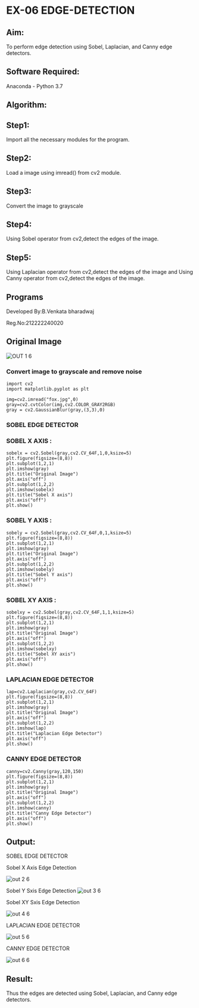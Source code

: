 # EX-06 EDGE-DETECTION

## Aim:
To perform edge detection using Sobel, Laplacian, and Canny edge detectors.

## Software Required:
Anaconda - Python 3.7

## Algorithm:

## Step1:
Import all the necessary modules for the program.
## Step2:
Load a image using imread() from cv2 module.
## Step3:
Convert the image to grayscale
## Step4:
Using Sobel operator from cv2,detect the edges of the image.
## Step5:
Using Laplacian operator from cv2,detect the edges of the image and Using Canny operator from cv2,detect the edges of the image.

## Programs

Developed By:B.Venkata bharadwaj

Reg.No:212222240020


## Original Image
![OUT 1 6](https://github.com/Sakthimurugavel/EDGE-DETECTION/assets/118707246/0fa9fa94-51c7-4a7b-bb70-380bf99c9027)


### Convert image to grayscale and remove noise
```
import cv2
import matplotlib.pyplot as plt

img=cv2.imread("fox.jpg",0)
gray=cv2.cvtColor(img,cv2.COLOR_GRAY2RGB)
gray = cv2.GaussianBlur(gray,(3,3),0)
```

### SOBEL EDGE DETECTOR

### SOBEL X AXIS :
```
sobelx = cv2.Sobel(gray,cv2.CV_64F,1,0,ksize=5)
plt.figure(figsize=(8,8))
plt.subplot(1,2,1)
plt.imshow(gray)
plt.title("Original Image")
plt.axis("off")
plt.subplot(1,2,2)
plt.imshow(sobelx)
plt.title("Sobel X axis")
plt.axis("off")
plt.show()
```

### SOBEL Y AXIS :
```
sobely = cv2.Sobel(gray,cv2.CV_64F,0,1,ksize=5)
plt.figure(figsize=(8,8))
plt.subplot(1,2,1)
plt.imshow(gray)
plt.title("Original Image")
plt.axis("off")
plt.subplot(1,2,2)
plt.imshow(sobely)
plt.title("Sobel Y axis")
plt.axis("off")
plt.show()
```

### SOBEL XY AXIS :
```
sobelxy = cv2.Sobel(gray,cv2.CV_64F,1,1,ksize=5)
plt.figure(figsize=(8,8))
plt.subplot(1,2,1)
plt.imshow(gray)
plt.title("Original Image")
plt.axis("off")
plt.subplot(1,2,2)
plt.imshow(sobelxy)
plt.title("Sobel XY axis")
plt.axis("off")
plt.show()
```
### LAPLACIAN EDGE DETECTOR
```
lap=cv2.Laplacian(gray,cv2.CV_64F)
plt.figure(figsize=(8,8))
plt.subplot(1,2,1)
plt.imshow(gray)
plt.title("Original Image")
plt.axis("off")
plt.subplot(1,2,2)
plt.imshow(lap)
plt.title("Laplacian Edge Detector")
plt.axis("off")
plt.show()
```
### CANNY EDGE DETECTOR
```
canny=cv2.Canny(gray,120,150)
plt.figure(figsize=(8,8))
plt.subplot(1,2,1)
plt.imshow(gray)
plt.title("Original Image")
plt.axis("off")
plt.subplot(1,2,2)
plt.imshow(canny)
plt.title("Canny Edge Detector")
plt.axis("off")
plt.show()
```

## Output:

SOBEL EDGE DETECTOR

Sobel X Axis Edge Detection

![out 2 6](https://github.com/Sakthimurugavel/EDGE-DETECTION/assets/118707246/541ed144-694c-4b75-aa90-dafca34cf863)


Sobel Y Sxis Edge Detection
![out 3 6](https://github.com/Sakthimurugavel/EDGE-DETECTION/assets/118707246/bcf2e2b4-2792-488b-8a15-2c2233b5b091)


Sobel XY Sxis Edge Detection

![out 4 6](https://github.com/Sakthimurugavel/EDGE-DETECTION/assets/118707246/4fd17969-c9ee-4f95-9684-b1f1e60305d6)


LAPLACIAN EDGE DETECTOR

![out 5 6](https://github.com/Sakthimurugavel/EDGE-DETECTION/assets/118707246/d132513b-410b-4722-a001-5fcb48e8c935)


CANNY EDGE DETECTOR

![out 6 6](https://github.com/Sakthimurugavel/EDGE-DETECTION/assets/118707246/0826cee8-8018-4325-a79d-4eb8c20fbf10)


## Result:
Thus the edges are detected using Sobel, Laplacian, and Canny edge detectors.

